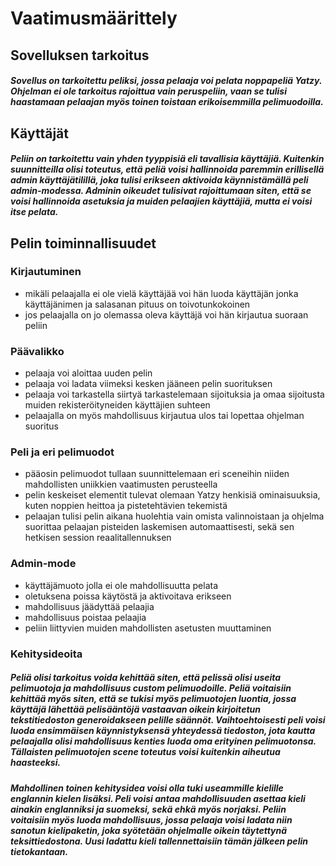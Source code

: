 # Vaatimusmäärittely
## Sovelluksen tarkoitus
##### Sovellus on tarkoitettu peliksi, jossa pelaaja voi pelata noppapeliä Yatzy. Ohjelman ei ole tarkoitus rajoittua vain peruspeliin, vaan se tulisi haastamaan pelaajan myös toinen toistaan erikoisemmilla pelimuodoilla.
## Käyttäjät
##### Peliin on tarkoitettu vain yhden tyyppisiä eli tavallisia käyttäjiä. Kuitenkin suunnitteilla olisi toteutus, että peliä voisi hallinnoida paremmin erillisellä admin käyttäjätilillä, joka tulisi erikseen aktivoida käynnistämällä peli admin-modessa. Adminin oikeudet tulisivat rajoittumaan siten, että se voisi hallinnoida asetuksia ja muiden pelaajien käyttäjiä, mutta ei voisi itse pelata.
## Pelin toiminnallisuudet
### Kirjautuminen
*  mikäli pelaajalla ei ole vielä käyttäjää voi hän luoda käyttäjän jonka käyttäjänimen ja salasanan pituus on toivotunkokoinen
* jos pelaajalla on jo olemassa oleva käyttäjä voi hän kirjautua suoraan peliin
### Päävalikko
* pelaaja voi aloittaa uuden pelin
* pelaaja voi ladata viimeksi kesken jääneen pelin suorituksen
* pelaaja voi tarkastella siirtyä tarkastelemaan sijoituksia ja omaa sijoitusta muiden rekisteröityneiden käyttäjien suhteen
* pelaajalla on myös mahdollisuus kirjautua ulos tai lopettaa ohjelman suoritus
### Peli ja eri pelimuodot
* pääosin pelimuodot tullaan suunnittelemaan eri sceneihin niiden mahdollisten uniikkien vaatimusten perusteella
* pelin keskeiset elementit tulevat olemaan Yatzy henkisiä ominaisuuksia, kuten noppien heittoa ja pistetehtävien tekemistä
* pelaajan tulisi pelin aikana huolehtia vain omista valinnoistaan ja ohjelma suorittaa pelaajan pisteiden laskemisen automaattisesti, sekä sen hetkisen session reaalitallennuksen
### Admin-mode
* käyttäjämuoto jolla ei ole mahdollisuutta pelata
* oletuksena poissa käytöstä ja aktivoitava erikseen
* mahdollisuus jäädyttää pelaajia
* mahdollisuus poistaa pelaajia
* peliin liittyvien muiden mahdollisten asetusten muuttaminen
### Kehitysideoita
##### Peliä olisi tarkoitus voida kehittää siten, että pelissä olisi useita pelimuotoja ja mahdollisuus custom pelimuodoille. Peliä voitaisiin kehittää myös siten, että se tukisi myös pelimuotojen luontia, jossa käyttäjä lähettää pelisääntöjä vastaavan oikein kirjoitetun tekstitiedoston generoidakseen pelille säännöt. Vaihtoehtoisesti peli voisi luoda ensimmäisen käynnistyksensä yhteydessä tiedoston, jota kautta pelaajalla olisi mahdollisuus kenties luoda oma erityinen pelimuotonsa. Tällaisten pelimuotojen scene toteutus voisi kuitenkin aiheutua haasteeksi.
##### Mahdollinen toinen kehitysidea voisi olla tuki useammille kielille englannin kielen lisäksi. Peli voisi antaa mahdollisuuden asettaa kieli ainakin englanniksi ja suomeksi, sekä ehkä myös norjaksi. Peliin voitaisiin myös luoda mahdollisuus, jossa pelaaja voisi ladata niin sanotun kielipaketin, joka syötetään ohjelmalle oikein täytettynä teksittiedostona. Uusi ladattu kieli tallennettaisiin tämän jälkeen pelin tietokantaan.
